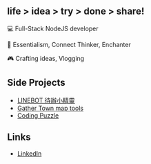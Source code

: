 ## life > idea > try > done > share!

💻 Full-Stack NodeJS developer

👤 Essentialism, Connect Thinker, Enchanter

🎮 Crafting ideas, Vlogging

## Side Projects

- [LINEBOT 待辦小精靈](https://lin.ee/eZ18qan)
- [Gather Town map tools](https://gt-item-shop.web.app/)
- [Coding Puzzle](https://puzzle.frontenderman.com/)

## Links

- [LinkedIn](https://www.linkedin.com/in/jeffrey-chen-profile)
